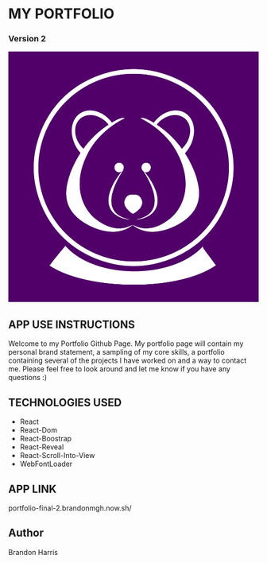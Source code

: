 
# MY PORTFOLIO  #
### Version 2 ### 

![AstroBearLogo](src/Components/AboutMe/AboutMeInfo/AstroBearLogo.png)

## APP USE INSTRUCTIONS ## 

Welcome to my Portfolio Github Page.  My portfolio page will contain my personal brand statement, a sampling of my core skills, a portfolio containing several of the projects I have worked on and a way to contact me.  Please feel free to look around and let me know if you have any questions :) 

## TECHNOLOGIES USED ##

* React
* React-Dom
* React-Boostrap
* React-Reveal
* React-Scroll-Into-View
* WebFontLoader 


## APP LINK ## 

portfolio-final-2.brandonmgh.now.sh/  

## Author ## 
 Brandon Harris